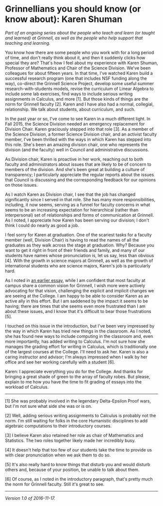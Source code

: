 Grinnellians you should know (or know about): Karen Shuman
==========================================================

*Part of an ongoing series about the people who teach and learn (or
taught and learned) at Grinnell, as well as the people who help support
that teaching and learning.*

You know how there are some people who you work with for a long period
of time, and don't really think about it, and then it suddenly clicks
how special they are?  That's how I feel about my experience with Karen
Shuman, Professor of Mathematics and Chair of the Science Division.
We've been colleagues for about fifteen years.  In that time, I've
watched Karen build a successful research program (one that includes NSF
funding along the way), co-direct the Grinnell Science Project, develop
some useful summer research-with-students models, revise the curriculum
of Linear Algebra to include some lab exercises, find ways to include
serious writing assignments in Calculus, and more [1].  But those kinds
of things are the norm for Grinnell faculty [2].  Karen and I have also
had a normal, collegial, relationship.  We talk about students, about
curriculum, and such.

In the past year or so, I've come to see Karen in a much different light.
In Fall 2015, the Science Division needed an emergency replacement for
Division Chair.  Karen graciously stepped into that role [3].  As a
member of the Science Division, a former Science Division chair, and
an activist faculty member, I've been thrilled with the ways in which
Karen has stepped into this role.  She's been an amazing division chair,
one who represents the division (and the faculty) well in Council and
administrative discussions.

As Division chair, Karen is proactive in her work, reaching out to both
faculty and administrators about issues that are likely to be of concern
to members of the division.  And she's been great at building a culture
of transparency; I particularly appreciate the regular reports about
the issues that Council is discussing and the corresponding feedback
for our opinions on those issues.

As I watch Karen as Division chair, I see that the job has changed
significantly since I served in that role.  She has many more
responsibilities, including, it now seems, serving as a funnel for
faculty concerns in what seems to be an increasing expectation for
hierarchical (rather than interpersonal) set of relationships and forms
of communication at Grinnell.  As I noted, I appreciate how Karen has
been serving our division; I don't think I could do nearly as good a job.

I feel sorry for Karen at graduation.  One of the scariest tasks for
a faculty member (well, Division Chair) is having to read the names of
all the graduates as they walk across the stage at graduation.  Why?
Because you want to get it right in front of their friends and family,
and many of our students have names whose pronunciation is, let us say,
less than obvious [4].  With the growth in science majors at Grinnell,
as well as the growth of international students who are science majors,
Karen's job is particularly hard.

As I noted in [an earlier essay](erik-simpson.html), while I am confident
that most faculty at campus share a common vision for Grinnell, I wish
more were actively advocating for that vision, challenging the explicit
and implicit changes we are seeing at the College.  I am happy to be
able to consider Karen as an active ally in this effort.  But I am
saddened by the impact it seems to be having; there are times that she
seems even more frustrated than I am about these issues, and I know that
it's difficult to bear those frustrations [5].

I touched on this issue in the introduction, but I've been very impressed
by the way in which Karen has tried new things in the classroom.  As I
noted, she has found new ways to include computing in the classroom
and, even more importantly, has added writing to Calculus.  I'm not
sure how she manages the grading effort for writing in Calculus, which
is traditionally one of the largest courses at the College.  I'll need
to ask her.  Karen is also a caring instructor and advisor; I'm always
impressed when I walk by her office and see her working carefully with
a student [6].

Karen: I appreciate everything you do for the College.  And thanks 
for bringing a great shade of green to the array of faculty robes.
But please, explain to me how you have the time to fit grading of essays
into the workload of Calculus.

---

[1] She was probably involved in the legendary Delta-Epsilon Proof wars,
but I'm not sure what side she was or is on.

[2] Well, adding serious writing assignments to Calculus is probably
not the norm.  I'm still waiting for folks in the core Humanistic
disciplines to add algebraic computations to their introductory courses.

[3] I believe Karen also retained her role as chair of Mathematics 
and Statistics.  The two roles together likely made her incredibly busy.

[4] It doesn't help that too few of our students take the time to
provide us with clear pronunciation when we ask them to do so.

[5] It's also really hard to know things that disturb you and would
disturb others and, because of your position, be unable to talk about
them.

[6] Of course, as I noted in the introductory paragraph, that's pretty
much the norm for Grinnell faculty.  Still it's great to see.

---

*Version 1.0 of 2016-11-17.*
